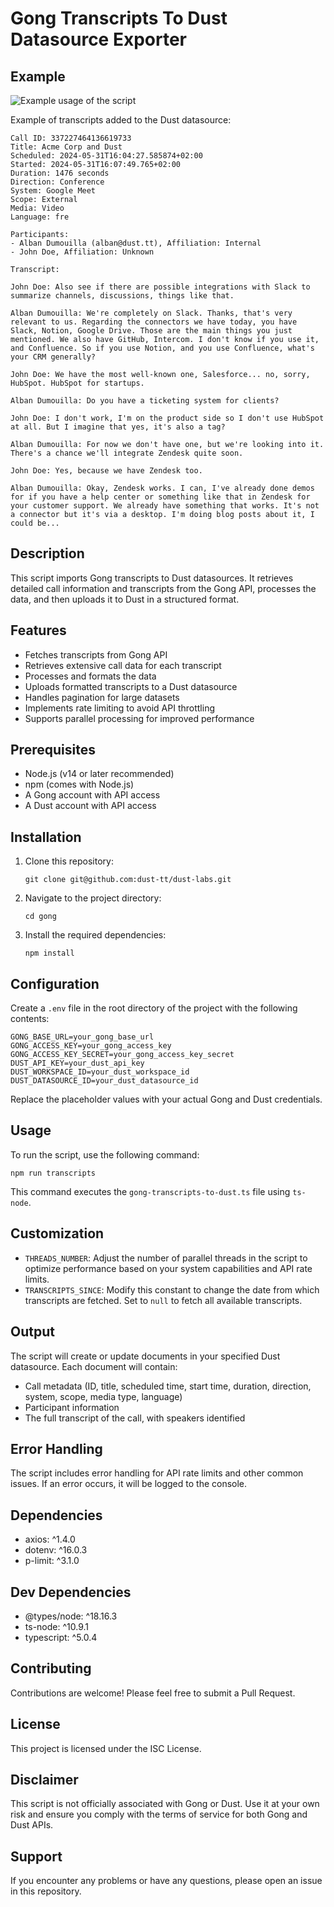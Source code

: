 # Gong Transcripts To Dust Datasource Exporter

## Example
![Example usage of the script](https://i.ibb.co/2s8yVC6/Screenshot-2024-08-30-at-11-59-13.png)

Example of transcripts added to the Dust datasource: 

```
Call ID: 337227464136619733
Title: Acme Corp and Dust
Scheduled: 2024-05-31T16:04:27.585874+02:00
Started: 2024-05-31T16:07:49.765+02:00
Duration: 1476 seconds
Direction: Conference
System: Google Meet
Scope: External
Media: Video
Language: fre

Participants:
- Alban Dumouilla (alban@dust.tt), Affiliation: Internal
- John Doe, Affiliation: Unknown

Transcript:

John Doe: Also see if there are possible integrations with Slack to summarize channels, discussions, things like that.

Alban Dumouilla: We're completely on Slack. Thanks, that's very relevant to us. Regarding the connectors we have today, you have Slack, Notion, Google Drive. Those are the main things you just mentioned. We also have GitHub, Intercom. I don't know if you use it, and Confluence. So if you use Notion, and you use Confluence, what's your CRM generally?

John Doe: We have the most well-known one, Salesforce... no, sorry, HubSpot. HubSpot for startups.

Alban Dumouilla: Do you have a ticketing system for clients?

John Doe: I don't work, I'm on the product side so I don't use HubSpot at all. But I imagine that yes, it's also a tag?

Alban Dumouilla: For now we don't have one, but we're looking into it. There's a chance we'll integrate Zendesk quite soon.

John Doe: Yes, because we have Zendesk too.

Alban Dumouilla: Okay, Zendesk works. I can, I've already done demos for if you have a help center or something like that in Zendesk for your customer support. We already have something that works. It's not a connector but it's via a desktop. I'm doing blog posts about it, I could be...
```

## Description

This script imports Gong transcripts to Dust datasources. It retrieves detailed call information and transcripts from the Gong API, processes the data, and then uploads it to Dust in a structured format.

## Features

- Fetches transcripts from Gong API
- Retrieves extensive call data for each transcript
- Processes and formats the data
- Uploads formatted transcripts to a Dust datasource
- Handles pagination for large datasets
- Implements rate limiting to avoid API throttling
- Supports parallel processing for improved performance

## Prerequisites

- Node.js (v14 or later recommended)
- npm (comes with Node.js)
- A Gong account with API access
- A Dust account with API access

## Installation

1. Clone this repository:
   ```
   git clone git@github.com:dust-tt/dust-labs.git
   ```

2. Navigate to the project directory:
   ```
   cd gong
   ```

3. Install the required dependencies:
   ```
   npm install
   ```

## Configuration

Create a `.env` file in the root directory of the project with the following contents:

```
GONG_BASE_URL=your_gong_base_url
GONG_ACCESS_KEY=your_gong_access_key
GONG_ACCESS_KEY_SECRET=your_gong_access_key_secret
DUST_API_KEY=your_dust_api_key
DUST_WORKSPACE_ID=your_dust_workspace_id
DUST_DATASOURCE_ID=your_dust_datasource_id
```

Replace the placeholder values with your actual Gong and Dust credentials.

## Usage

To run the script, use the following command:

```
npm run transcripts
```

This command executes the `gong-transcripts-to-dust.ts` file using `ts-node`.

## Customization

- `THREADS_NUMBER`: Adjust the number of parallel threads in the script to optimize performance based on your system capabilities and API rate limits.
- `TRANSCRIPTS_SINCE`: Modify this constant to change the date from which transcripts are fetched. Set to `null` to fetch all available transcripts.

## Output

The script will create or update documents in your specified Dust datasource. Each document will contain:

- Call metadata (ID, title, scheduled time, start time, duration, direction, system, scope, media type, language)
- Participant information
- The full transcript of the call, with speakers identified

## Error Handling

The script includes error handling for API rate limits and other common issues. If an error occurs, it will be logged to the console.

## Dependencies

- axios: ^1.4.0
- dotenv: ^16.0.3
- p-limit: ^3.1.0

## Dev Dependencies

- @types/node: ^18.16.3
- ts-node: ^10.9.1
- typescript: ^5.0.4

## Contributing

Contributions are welcome! Please feel free to submit a Pull Request.

## License

This project is licensed under the ISC License.

## Disclaimer

This script is not officially associated with Gong or Dust. Use it at your own risk and ensure you comply with the terms of service for both Gong and Dust APIs.

## Support

If you encounter any problems or have any questions, please open an issue in this repository.
